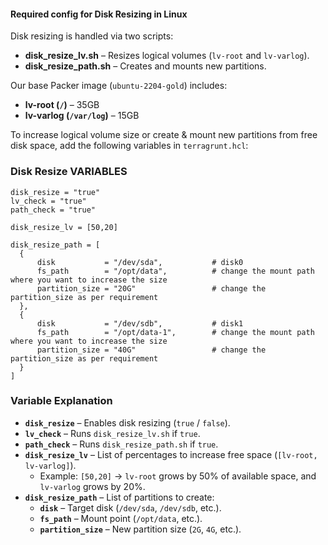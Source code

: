 #### Required config for Disk Resizing in Linux

Disk resizing is handled via two scripts:  

- **disk_resize_lv.sh** – Resizes logical volumes (`lv-root` and `lv-varlog`).  
- **disk_resize_path.sh** – Creates and mounts new partitions.  

Our base Packer image (`ubuntu-2204-gold`) includes:  

- **lv-root (`/`)** – 35GB  
- **lv-varlog (`/var/log`)** – 15GB  

To increase logical volume size or create & mount new partitions from free disk space, add the following variables in `terragrunt.hcl`:  

### Disk Resize VARIABLES

```
disk_resize = "true"
lv_check = "true"
path_check = "true"

disk_resize_lv = [50,20]

disk_resize_path = [
  {
      disk           = "/dev/sda",           # disk0
      fs_path        = "/opt/data",          # change the mount path where you want to increase the size
      partition_size = "20G"                 # change the partition_size as per requirement
  },
  {
      disk           = "/dev/sdb",           # disk1 
      fs_path        = "/opt/data-1",        # change the mount path where you want to increase the size
      partition_size = "40G"                 # change the partition_size as per requirement
  }
]
```
### Variable Explanation  

- **`disk_resize`** – Enables disk resizing (`true` / `false`).  
- **`lv_check`** – Runs `disk_resize_lv.sh` if `true`.  
- **`path_check`** – Runs `disk_resize_path.sh` if `true`.  
- **`disk_resize_lv`** – List of percentages to increase free space (`[lv-root, lv-varlog]`).  
  - Example: `[50,20]` → `lv-root` grows by 50% of available space, and `lv-varlog` grows by 20%.  
- **`disk_resize_path`** – List of partitions to create:  
  - **`disk`** – Target disk (`/dev/sda`, `/dev/sdb`, etc.).  
  - **`fs_path`** – Mount point (`/opt/data`, etc.).  
  - **`partition_size`** – New partition size (`2G`, `4G`, etc.).  

